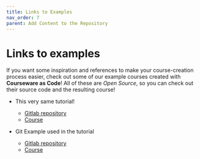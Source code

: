 ```yaml
---
title: Links to Examples
nav_order: 7
parent: Add Content to the Repository
---
```


# Links to examples

If you want some inspiration and references to make your course-creation process easier, check out some of our example courses created with **Courseware as Code**!
All of these are *Open Source*, so you can check out their source code and the resulting course!

- This very same tutorial!
    - [Gitlab repository](https://gitlab.com/courseware-as-code/courseware-template)
    - [Course](https://courseware-as-code.gitlab.io/courseware-template/)

- Git Example used in the tutorial
    - [Gitlab repository](https://gitlab.com/alejandro-rusi/courseware-git-example)
    - [Course](https://alejandro-rusi.gitlab.io/courseware-git-example/)

